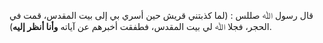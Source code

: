 قال رسول ﷲ صللس : (لما كذبتني قريش حين أسري بي إلى بيت المقدس، قمت في الحجر، فجلا ﷲ لي بيت المقدس، فطفقت أخبرهم عن آياته **وأنا أنظر إليه**).